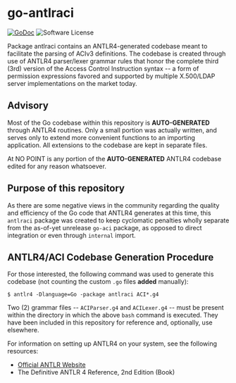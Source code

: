 # go-antlraci

[![GoDoc](https://godoc.org/github.com/JesseCoretta/go-antlraci?status.svg)](https://godoc.org/github.com/JesseCoretta/go-antlraci) ![Software License](https://img.shields.io/badge/license-MIT-brightgreen.svg?style=flat-square)

Package antlraci contains an ANTLR4-generated codebase meant to facilitate the parsing of ACIv3 definitions. The codebase is created through use of ANTLR4 parser/lexer grammar rules that honor the complete third (3rd) version of the Access Control Instruction syntax -- a form of permission expressions favored and supported by multiple X.500/LDAP server implementations on the market today.

## Advisory

Most of the Go codebase within this repository is **AUTO-GENERATED** through ANTLR4 routines. Only a small portion was actually written, and serves only to extend more convenient functions to an importing application. All extensions to the codebase are kept in separate files.

At NO POINT is any portion of the **AUTO-GENERATED** ANTLR4 codebase edited for any reason whatsoever.

## Purpose of this repository

As there are some negative views in the community regarding the quality and efficiency of the Go code that ANTLR4 generates at this time, this `antlraci` package was created to keep cyclomatic penalties wholly separate from the as-of-yet unrelease `go-aci` package, as opposed to direct integration or even through `internal` import.

## ANTLR4/ACI Codebase Generation Procedure

For those interested, the following command was used to generate this codebase (not counting the custom `.go` files **added** manually):

```
$ antlr4 -Dlanguage=Go -package antlraci ACI*.g4
```

Two (2) grammar files -- `ACIParser.g4` and `ACILexer.g4` -- must be present within the directory in which the above `bash` command is executed. They have been included in this repository for reference and, optionally, use elsewhere.

For information on setting up ANTLR4 on your system, see the following resources:

 - [Official ANTLR Website](http://www.antlr.org)
 - The Definitive ANTLR 4 Reference, 2nd Edition (Book)

